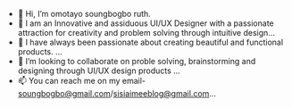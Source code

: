 - 👋 Hi, I’m omotayo soungbogbo ruth.
- 👀 I am an Innovative and assiduous UI/UX Designer with a passionate attraction for creativity and problem solving through intuitive design...
- 🌱 I have always been passionate about creating beautiful and functional products. ...
- 💞️ I’m looking to collaborate on proble solving, brainstorming and designing through UI/UX design products ...
- 📫 You can reach me on my email- soungbogbo@gmail.com/sisiaimeeblog@gmail.com...

<!---
Sisiaimee/Sisiaimee is a ✨ special ✨ repository because its `README.md` (this file) appears on your GitHub profile.
You can click the Preview link to take a look at your changes.
--->
